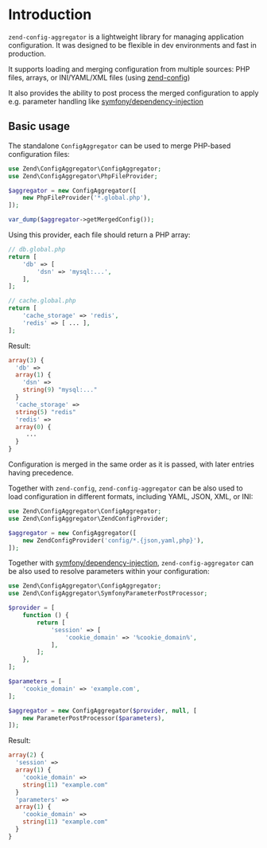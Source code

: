 # Introduction

`zend-config-aggregator` is a lightweight library for managing application
configuration. It was designed to be flexible in dev environments and fast in
production.

It supports loading and merging configuration from multiple sources: PHP files,
arrays, or INI/YAML/XML files (using [zend-config](https://docs.zendframework.com/zend-config/))

It also provides the ability to post process the merged configuration to apply e.g. parameter
handling like [symfony/dependency-injection](https://symfony.com/doc/current/service_container/parameters.html#parameters-in-configuration-files)

## Basic usage

The standalone `ConfigAggregator` can be used to merge PHP-based configuration files:

```php
use Zend\ConfigAggregator\ConfigAggregator;
use Zend\ConfigAggregator\PhpFileProvider;

$aggregator = new ConfigAggregator([
    new PhpFileProvider('*.global.php'),
]);

var_dump($aggregator->getMergedConfig());
```

Using this provider, each file should return a PHP array:

```php
// db.global.php
return [
    'db' => [
        'dsn' => 'mysql:...',
    ],
];

// cache.global.php
return [
    'cache_storage' => 'redis',
    'redis' => [ ... ],
];
```

Result:

```php
array(3) {
  'db' =>
  array(1) {
    'dsn' =>
    string(9) "mysql:..."
  }
  'cache_storage' =>
  string(5) "redis"
  'redis' =>
  array(0) {
     ...
  }
}
```

Configuration is merged in the same order as it is passed, with later entries having precedence.

Together with `zend-config`, `zend-config-aggregator` can be also used to load
configuration in different formats, including YAML, JSON, XML, or INI:

```php
use Zend\ConfigAggregator\ConfigAggregator;
use Zend\ConfigAggregator\ZendConfigProvider;

$aggregator = new ConfigAggregator([
    new ZendConfigProvider('config/*.{json,yaml,php}'),
]);
```

Together with [symfony/dependency-injection](https://packagist.org/packages/symfony/dependency-injection), `zend-config-aggregator` can be also used to resolve
parameters within your configuration:

```php
use Zend\ConfigAggregator\ConfigAggregator;
use Zend\ConfigAggregator\SymfonyParameterPostProcessor;

$provider = [
    function () {
        return [
            'session' => [
                'cookie_domain' => '%cookie_domain%',
            ],
        ];
    },
];

$parameters = [
    'cookie_domain' => 'example.com',
];

$aggregator = new ConfigAggregator($provider, null, [
    new ParameterPostProcessor($parameters), 
]);
```

Result:

```php
array(2) {
  'session' =>
  array(1) {
    'cookie_domain' =>
    string(11) "example.com"
  }
  'parameters' =>
  array(1) {
    'cookie_domain' =>
    string(11) "example.com"
  }
}
```
